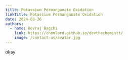 ```yaml
---
title: Potassium Permanganate Oxidation 
linkTitle: Potassium Permanganate Oxidation
date: 2024-08-26
authors:
  - name: Devraj Bagchi
    link: https://chemlord.github.io/devthechemistt/
    image: /contact-us/avatar.jpg
---
```


okay